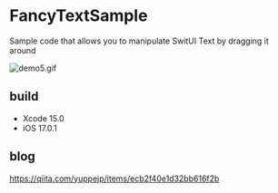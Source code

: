 # FancyTextSample
Sample code that allows you to manipulate SwitUI Text by dragging it around

![demo5.gif](https://qiita-image-store.s3.ap-northeast-1.amazonaws.com/0/77444/b9229eca-9557-1552-71e2-b1e65b89e482.gif)

## build
- Xcode 15.0
- iOS 17.0.1

## blog
https://qiita.com/yuppejp/items/ecb2f40e1d32bb616f2b
